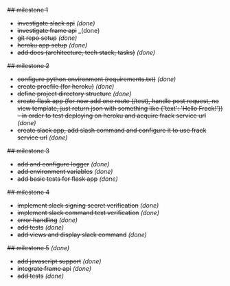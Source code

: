 ~~## milestone 1~~
 - ~~investigate slack api~~ _(done)_
 - ~~investigate frame api~~ _(done)
 - ~~git repo setup~~ _(done)_
 - ~~heroku app setup~~ _(done)_
 - ~~add docs (architecture, tech stack, tasks)~~ _(done)_

~~## milestone 2~~
 - ~~configure python environment (requirements.txt)~~ _(done)_
 - ~~create procfile (for heroku)~~ _(done)_
 - ~~define project directory structure~~ _(done)_
 - ~~create flask app (for now add one route (/test), handle post request, no view template, just return json with something like {'text': 'Hello Frack!'}) - in order to test deploying on heroku and acquire frack service url~~ _(done)_
 - ~~create slack app, add slash command and configure it to use frack service url~~ _(done)_

~~## milestone 3~~
 - ~~add and configure logger~~ _(done)_
 - ~~add environment variables~~ _(done)_
 - ~~add basic tests for flask app~~ _(done)_

~~## milestone 4~~
 - ~~implement slack signing secret verification~~ _(done)_
 - ~~implement slack command text verification~~ _(done)_
 - ~~error handling~~ _(done)_
 - ~~add tests~~ _(done)_
 - ~~add views and display slack command~~ _(done)_

~~## milestone 5~~ _(done)_
 - ~~add javascript support~~ _(done)_
 - ~~integrate frame api~~ _(done)_
 - ~~add tests~~ _(done)_
